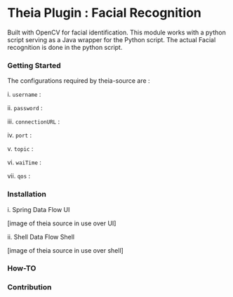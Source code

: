 # Theia Plugin :  Facial Recognition


Built with OpenCV for facial identification.
This module works with a python script serving as a Java wrapper for the Python script.
The actual Facial recognition is  done in the python script.


### Getting Started


The configurations required by theia-source are :

i. `username` :

ii. `password` :

iii. `connectionURL` :

iv. `port` :

v. `topic` :

vi. `waiTime` :
 
vii. `qos` : 


### Installation 

i. Spring Data Flow UI 

[image of theia source in use over UI]


ii. Shell Data Flow Shell

[image of theia source in use over shell]

### How-TO





### Contribution

   
